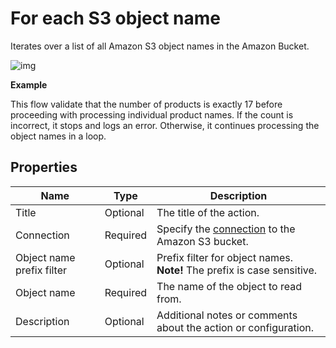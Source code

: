 # For each S3 object name

Iterates over a list of all Amazon S3 object names in the Amazon Bucket.

![img](https://profitbasedocs.blob.core.windows.net/flowimages/foreach-amaz.png)

**Example**

This flow validate that the number of products is exactly 17 before proceeding with processing individual product names. If the count is incorrect, it stops and logs an error. Otherwise, it continues processing the object names in a loop.


## Properties

| Name                      | Type     | Description                                                                                 |
| ------------------------- | -------- | ------------------------------------------------------------------------------------------- |
| Title       | Optional |  The title of the action.   |
| Connection                | Required | Specify the [connection](connecting-to-amazon-s3.md) to the Amazon S3 bucket. |
| Object name prefix filter | Optional | Prefix filter for object names. **Note!** The prefix is case sensitive.                     |
| Object name               | Required | The name of the object to read from.                                                        |
| Description               | Optional | Additional notes or comments about the action or configuration. |
